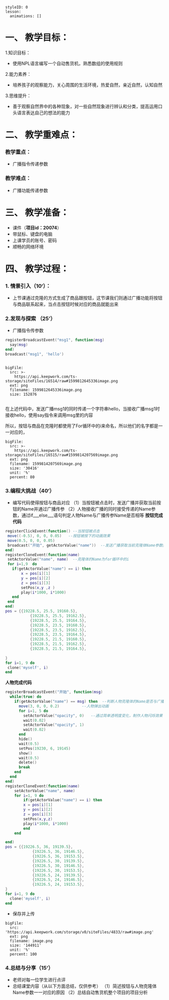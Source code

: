   
<style>
  .markdown-body hr {
    height: 1px;
  }
</style>





```@Lesson
styleID: 0
lesson:
  animations: []

```


# **一、	教学目标：**
1.知识目标：
* 使用NPL语言编写一个自动售货机，熟悉数组的使用规则

2.能力素养：
* 培养孩子的观察能力，关心周围的生活环境，热爱自然，亲近自然，认知自然

3.思维提升：
* 善于观察自然界中的各种现象，对一些自然现象进行辨认和分类，提高运用口头语言表达自己的想法的能力

# **二、	教学重难点：**

### 教学重点：
* 广播指令传递参数
### 教学难点：
* 广播功能传递参数
# **三、	教学准备：**
* 课件（**项目id：20074**）
* 带鼠标、键盘的电脑
* 上课学员的账号、密码
* 顺畅的网络环境


# **四、	教学过程：**
### **1.	情景引入（10‘）：**
  * 上节课通过克隆的方式生成了商品跟按钮，这节课我们则通过广播功能将按钮与商品联系起来，当点击按钮时候对应的商品就能出来

### **2.发现与探索	（25’）**
* 广播指令传参数
```lua
registerBroadcastEvent("msg1", function(msg)
  say(msg)
end)
broadcast("msg1", 'hello')
```
 
 
```@BigFile

bigFile:
  src: >-
    https://api.keepwork.com/ts-storage/siteFiles/16514/raw#1599812645336image.png
  ext: png
  filename: 1599812645336image.png
  size: 152876
          
```
在上述代码中，发送广播msg1的同时传递一个字符串hello，当接收广播msg1时接收hello，使用say指令来调用msg里的内容

所以，按钮与商品在克隆时都使用了For循环中的i来命名，所以他们的名字都是一一对应的，
 
```@BigFile
bigFile:
  src: >-
    https://api.keepwork.com/ts-storage/siteFiles/16515/raw#1599814207569image.png
  ext: png
  filename: 1599814207569image.png
  size: '30416'
  unit: '%'
  percent: 80

```


### **3.编程大挑战（40‘）**
* 编写代码使得按钮与商品对应
  （1）当按钮被点击时，发送广播并获取当前按钮的Name并通过广播传参
  （2）人物接收广播的同时接受传递的Name参数，通过if___else___语句判定人物Name与广播传参Name是否相等
 **按钮完成代码** 
 ```lua
 registerClickEvent(function() --当按钮被点击
  move((-0.5), 0, 0, 0.05)   --按钮被按下的动画效果
  move(0.5, 0, 0, 0.05)
  broadcast("开始", getActorValue("name"))  --发送广播获取当前克隆体Name参数并传递
end)
registerCloneEvent(function(name)
  setActorValue("name", name)  --克隆体的Name为for循环中的i
  for i=1,9  do
    if(getActorValue("name") == i) then
        x = pos[i][1]
        y = pos[i][2]
        z = pos[i][3]
        setPos(x,y ,z )
        play(i*1000, i*1000)
    end
  end
end)
pos = {{19228.5, 25.5, 19160.5},
            {19228.5, 25.5, 19162.5},
            {19228.5, 25.5, 19164.5},
            {19228.5, 23.5, 19160.5},
            {19228.5, 23.5, 19162.5},
            {19228.5, 23.5, 19164.5},
            {19228.5, 21.5, 19160.5},
            {19228.5, 21.5, 19162.5},
            {19228.5, 21.5, 19164.5},
            
}
for i=1, 9 do
  clone('myself', i)
end
```
**人物完成代码**
```lua
registerBroadcastEvent("开始", function(msg)
  while(true) do
    if(getActorValue("name") == msg) then  --判断人物克隆体的Name是否与广播传递的Name参数相等（因为人物与按钮在克隆时，都是通过For循环中的i命名）
      move(3, 0, 0, 0.2)          --人物弹出动画
      for i=1, 5 do
        setActorValue("opacity", 0)   --通过简单透明度变化，制作人物闪烁效果
        wait(0.02)
        setActorValue("opacity", 1)
        wait(0.02)
      end
      hide()
      wait(0.5)
      setPos(19230, 6, 19145)
      show()
      wait(0.5)
      delete()
      break
    end
  end
end)
registerCloneEvent(function(name)
    setActorValue("name", name)
    for i=1, 9 do
        if(getActorValue("name") == i) then
        x = pos[i][1]
        y = pos[i][2]
        z = pos[i][3]
        setPos(x,y,z)
        play(i*1000, i*1000)
        end
    end

end)
pos = {{19226.5, 36, 19139.5},
            {19226.5, 36, 19146.5},
            {19226.5, 36, 19153.5},
            {19226.5, 30, 19139.5},
            {19226.5, 30, 19146.5},
            {19226.5, 30, 19153.5},
            {19226.5, 24, 19139.5},
            {19226.5, 24, 19146.5},
            {19226.5, 24, 19153.5},
}
for i=1, 9 do
  clone('myself', i)
end
```
  

* 保存并上传
 
```@BigFile
bigFile:
  src: 'https://api.keepwork.com/storage/v0/siteFiles/4833/raw#image.png'
  ext: png
  filename: image.png
  size: '144911'
  unit: '%'
  percent: 100

```



### **4.总结与分享（15‘）**
* 老师对每一位学生进行点评
* 总结课堂内容（从以下方面总结，仅供参考）
  （1）简述按钮与人物克隆体Name参数一一对应的原因
  （2）总结自动售货机整个项目的项目分析